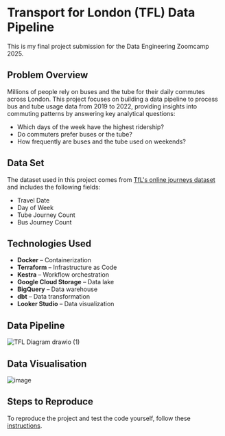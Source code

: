 

# Transport for London (TFL) Data Pipeline

This is my final project submission for the Data Engineering Zoomcamp 2025.  

## Problem Overview
Millions of people rely on buses and the tube for their daily commutes across London. This project focuses on building a data pipeline to process bus and tube usage data from 2019 to 2022, providing insights into commuting patterns by answering key analytical questions:
- Which days of the week have the highest ridership?  
- Do commuters prefer buses or the tube?
- How frequently are buses and the tube used on weekends?

## Data Set  
The dataset used in this project comes from [TfL's online journeys dataset](https://crowding.data.tfl.gov.uk/) and includes the following fields: 

- Travel Date  
- Day of Week
- Tube Journey Count 
- Bus Journey Count

## Technologies Used   
- **Docker** – Containerization  
- **Terraform** – Infrastructure as Code  
- **Kestra** – Workflow orchestration  
- **Google Cloud Storage** – Data lake  
- **BigQuery** – Data warehouse  
- **dbt** – Data transformation  
- **Looker Studio** – Data visualization  

## Data Pipeline

![TFL Diagram drawio (1)](https://github.com/user-attachments/assets/0d53d43e-7544-4785-9ddf-b06b050fc74e)

## Data Visualisation

![image](https://github.com/user-attachments/assets/c1a5bf63-1ed3-403d-bf53-5c855382d6fb)


## Steps to Reproduce 

To reproduce the project and test the code yourself, follow these [instructions](how-to-reproduce.md).

